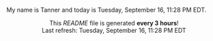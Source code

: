 My name is Tanner and today is Tuesday, September 16, 11:28 PM EDT.

<p align="center">This <i>README</i> file is generated <b>every 3 hours</b>!</br>Last refresh: Tuesday, September 16, 11:28 PM EDT<br /></p>
